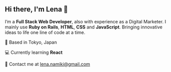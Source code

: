 ## Hi there, I'm Lena 👋

I’m a **Full Stack Web Developer**, also with experience as a Digital Marketer. I mainly use **Ruby on Rails**, **HTML**, **CSS** and **JavaScript**. Bringing innovative ideas to life one line of code at a time.

:round_pushpin: Based in Tokyo, Japan

:computer: Currently learning **React**

:incoming_envelope: Contact me at lena.namiki@gmail.com
